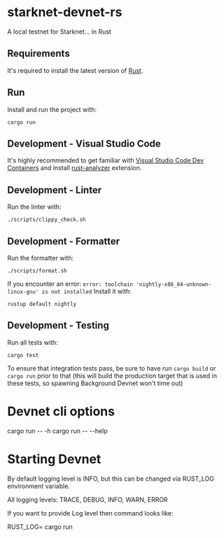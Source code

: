 # starknet-devnet-rs

A local testnet for Starknet... in Rust

## Requirements

It's required to install the latest version of [Rust](https://www.rust-lang.org/tools/install).

## Run

Install and run the project with:

```
cargo run
```

## Development - Visual Studio Code

It's highly recommended to get familiar with [Visual Studio Code Dev Containers](https://code.visualstudio.com/docs/devcontainers/create-dev-container#_dockerfile) and install [rust-analyzer](https://code.visualstudio.com/docs/languages/rust) extension.

## Development - Linter

Run the linter with:

```
./scripts/clippy_check.sh
```

## Development - Formatter

Run the formatter with:

```
./scripts/format.sh
```

If you encounter an error: `error: toolchain 'nightly-x86_64-unknown-linux-gnu' is not installed`
Install it with:

```
rustup default nightly
```

## Development - Testing

Run all tests with:

```
cargo test
```

To ensure that integration tests pass, be sure to have run `cargo build` or `cargo run` prior to that (this will build the production target that is used in these tests, so spawning Background Devnet won't time out)

# Devnet cli options

cargo run -- -h
cargo run -- --help

# Starting Devnet
By default logging level is INFO, but this can be changed via RUST_LOG environment variable.

All logging levels: TRACE, DEBUG, INFO, WARN, ERROR

If you want to provide Log level then command looks like:

RUST_LOG=<level> cargo run

